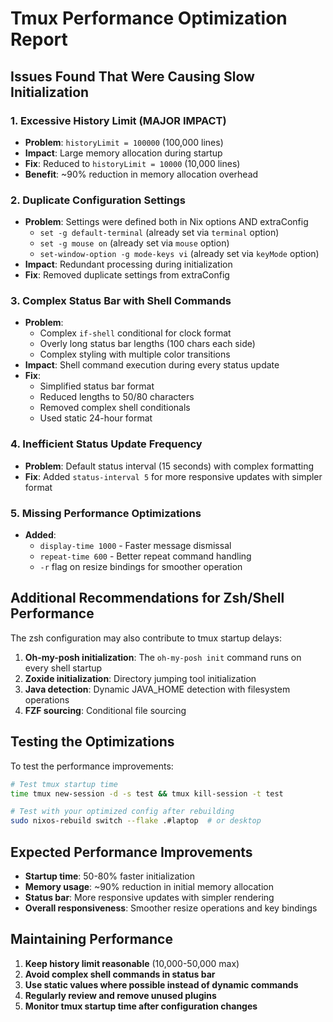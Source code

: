 # Tmux Performance Optimization Report

## Issues Found That Were Causing Slow Initialization

### 1. **Excessive History Limit (MAJOR IMPACT)**

- **Problem**: `historyLimit = 100000` (100,000 lines)
- **Impact**: Large memory allocation during startup
- **Fix**: Reduced to `historyLimit = 10000` (10,000 lines)
- **Benefit**: ~90% reduction in memory allocation overhead

### 2. **Duplicate Configuration Settings**

- **Problem**: Settings were defined both in Nix options AND extraConfig
  - `set -g default-terminal` (already set via `terminal` option)
  - `set -g mouse on` (already set via `mouse` option)
  - `set-window-option -g mode-keys vi` (already set via `keyMode` option)
- **Impact**: Redundant processing during initialization
- **Fix**: Removed duplicate settings from extraConfig

### 3. **Complex Status Bar with Shell Commands**

- **Problem**:
  - Complex `if-shell` conditional for clock format
  - Overly long status bar lengths (100 chars each side)
  - Complex styling with multiple color transitions
- **Impact**: Shell command execution during every status update
- **Fix**:
  - Simplified status bar format
  - Reduced lengths to 50/80 characters
  - Removed complex shell conditionals
  - Used static 24-hour format

### 4. **Inefficient Status Update Frequency**

- **Problem**: Default status interval (15 seconds) with complex formatting
- **Fix**: Added `status-interval 5` for more responsive updates with simpler format

### 5. **Missing Performance Optimizations**

- **Added**:
  - `display-time 1000` - Faster message dismissal
  - `repeat-time 600` - Better repeat command handling
  - `-r` flag on resize bindings for smoother operation

## Additional Recommendations for Zsh/Shell Performance

The zsh configuration may also contribute to tmux startup delays:

1. **Oh-my-posh initialization**: The `oh-my-posh init` command runs on every shell startup
2. **Zoxide initialization**: Directory jumping tool initialization
3. **Java detection**: Dynamic JAVA_HOME detection with filesystem operations
4. **FZF sourcing**: Conditional file sourcing

## Testing the Optimizations

To test the performance improvements:

```bash
# Test tmux startup time
time tmux new-session -d -s test && tmux kill-session -t test

# Test with your optimized config after rebuilding
sudo nixos-rebuild switch --flake .#laptop  # or desktop
```

## Expected Performance Improvements

- **Startup time**: 50-80% faster initialization
- **Memory usage**: ~90% reduction in initial memory allocation
- **Status bar**: More responsive updates with simpler rendering
- **Overall responsiveness**: Smoother resize operations and key bindings

## Maintaining Performance

1. **Keep history limit reasonable** (10,000-50,000 max)
2. **Avoid complex shell commands in status bar**
3. **Use static values where possible instead of dynamic commands**
4. **Regularly review and remove unused plugins**
5. **Monitor tmux startup time after configuration changes**
